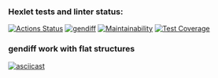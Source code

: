 ### Hexlet tests and linter status:

[![Actions Status](https://github.com/evg671ZXC/python-project-50/actions/workflows/hexlet-check.yml/badge.svg)](https://github.com/evg671ZXC/python-project-50/actions)
[![gendiff](https://github.com/evg671ZXC/python-project-50/actions/workflows/gendiff-check.yml/badge.svg)](https://github.com/evg671ZXC/python-project-50/actions/workflows/gendiff-check.yml)
[![Maintainability](https://api.codeclimate.com/v1/badges/584e23a061bc0b9fb819/maintainability)](https://codeclimate.com/github/evg671ZXC/python-project-50/maintainability)
[![Test Coverage](https://api.codeclimate.com/v1/badges/584e23a061bc0b9fb819/test_coverage)](https://codeclimate.com/github/evg671ZXC/python-project-50/test_coverage)

### gendiff work with flat structures

[![asciicast](https://asciinema.org/a/647948.svg)](https://asciinema.org/a/647948)
